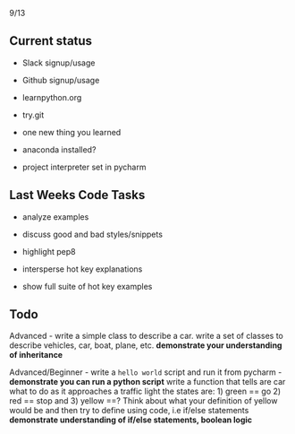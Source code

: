 9/13

Current status
------------------------
- Slack signup/usage
- Github signup/usage

- learnpython.org
- try.git

- one new thing you learned

- anaconda installed?
- project interpreter set in pycharm 


Last Weeks Code Tasks
----------------------
- analyze examples
- discuss good and bad styles/snippets
- highlight pep8

- intersperse hot key explanations
- show full suite of hot key examples


Todo
----
Advanced -
   write a simple class to describe a car. write a set of classes to describe vehicles, car, boat, plane, etc.
   **demonstrate your understanding of inheritance**
   
Advanced/Beginner - 
   write a `hello world` script and run it from pycharm - **demonstrate you can run a python script**
   write a function that tells are car what to do as it approaches a traffic light
     the states are: 1) green == go 2) red == stop and 3) yellow ==? Think about what your definition of yellow would be
     and then try to define using code, i.e if/else statements
     **demonstrate understanding of if/else statements, boolean logic** 
     
     
   